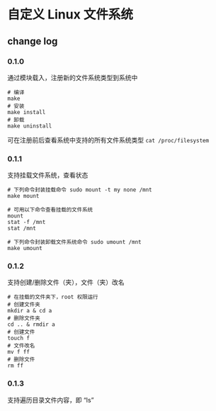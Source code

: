 # 自定义 Linux 文件系统

## change log

### 0.1.0

通过模块载入，注册新的文件系统类型到系统中

``` shell
# 编译
make
# 安装
make install
# 卸载
make uninstall
```

可在注册前后查看系统中支持的所有文件系统类型 `cat /proc/filesystem`

### 0.1.1

支持挂载文件系统，查看状态

```
# 下列命令封装挂载命令 sudo mount -t my none /mnt
make mount

# 可用以下命令查看挂载的文件系统
mount
stat -f /mnt
stat /mnt

# 下列命令封装卸载文件系统命令 sudo umount /mnt
make umount
```

### 0.1.2

支持创建/删除文件（夹），文件（夹）改名

```
# 在挂载的文件夹下，root 权限运行
# 创建文件夹
mkdir a & cd a
# 删除文件夹
cd .. & rmdir a
# 创建文件
touch f
# 文件改名
mv f ff
# 删除文件
rm ff
```

### 0.1.3

支持遍历目录文件内容，即 “ls”


